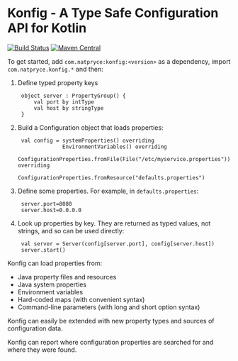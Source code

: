 # Konfig - A Type Safe Configuration API for Kotlin

[![Build Status](https://travis-ci.org/npryce/konfig.svg?branch=master)](https://travis-ci.org/npryce/konfig)
[![Maven Central](https://img.shields.io/maven-central/v/com.natpryce/konfig.svg)](http://search.maven.org/#search%7Cga%7C1%7Cg%3A%22com.natpryce%22%20AND%20a%3A%22konfig%22)

To get started, add `com.natpryce:konfig:<version>` as a dependency, import `com.natpryce.konfig.*` and then:

1. Define typed property keys

        object server : PropertyGroup() {
            val port by intType
            val host by stringType
        }

2. Build a Configuration object that loads properties:

        val config = systemProperties() overriding
                     EnvironmentVariables() overriding
                     ConfigurationProperties.fromFile(File("/etc/myservice.properties")) overriding
                     ConfigurationProperties.fromResource("defaults.properties")

3. Define some properties.  For example, in `defaults.properties`:

        server.port=8080
        server.host=0.0.0.0

4. Look up properties by key. They are returned as typed values, not strings, and so can be used directly:

        val server = Server(config[server.port], config[server.host])
        server.start()


Konfig can load properties from:

* Java property files and resources
* Java system properties
* Environment variables
* Hard-coded maps (with convenient syntax)
* Command-line parameters (with long and short option syntax)

Konfig can easily be extended with new property types and sources of configuration data.

Konfig can report where configuration properties are searched for and where they were found.
